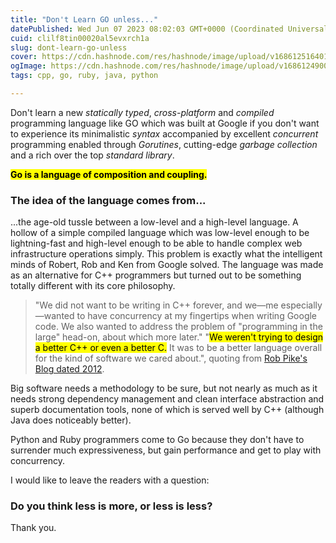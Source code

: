 ```yaml
---
title: "Don't Learn GO unless..."
datePublished: Wed Jun 07 2023 08:02:03 GMT+0000 (Coordinated Universal Time)
cuid: clilf8tin00020al5evxrch1a
slug: dont-learn-go-unless
cover: https://cdn.hashnode.com/res/hashnode/image/upload/v1686125164015/0fbfe2d7-ab2e-4053-9db8-d40c0621b47c.png
ogImage: https://cdn.hashnode.com/res/hashnode/image/upload/v1686124900465/4b3973a3-7534-4b9e-8aee-667f93e009e6.png
tags: cpp, go, ruby, java, python

---
```


Don't learn a new *statically typed*, *cross-platform* and *compiled* programming language like GO which was built at Google if you don't want to experience its minimalistic *syntax* accompanied by excellent *concurrent* programming enabled through *Gorutines*, cutting-edge *garbage collection* and a rich over the top *standard library*.

**<mark>Go is a language of composition and coupling.</mark>**

### The idea of the language comes from...

...the age-old tussle between a low-level and a high-level language. A hollow of a simple compiled language which was low-level enough to be lightning-fast and high-level enough to be able to handle complex web infrastructure operations simply. This problem is exactly what the intelligent minds of Robert, Rob and Ken from Google solved. The language was made as an alternative for C++ programmers but turned out to be something totally different with its core philosophy.

> "We did not want to be writing in C++ forever, and we—me especially—wanted to have concurrency at my fingertips when writing Google code. We also wanted to address the problem of "programming in the large" head-on, about which more later." "<mark>We weren't trying to design a better C++ or even a better C.</mark> It was to be a better language overall for the kind of software we cared about.", quoting from [Rob Pike's Blog dated 2012](https://commandcenter.blogspot.com/2012/06/less-is-exponentially-more.html).

Big software needs a methodology to be sure, but not nearly as much as it needs strong dependency management and clean interface abstraction and superb documentation tools, none of which is served well by C++ (although Java does noticeably better).

Python and Ruby programmers come to Go because they don't have to surrender much expressiveness, but gain performance and get to play with concurrency.

I would like to leave the readers with a question:

### Do you think less is more, or less is less?

Thank you.